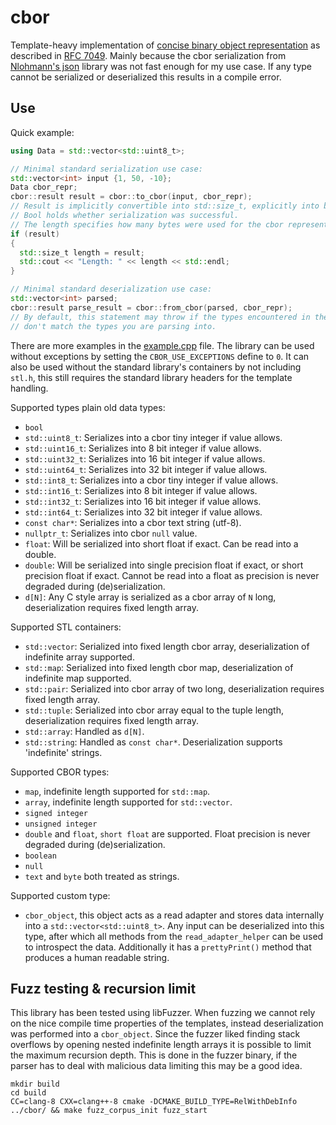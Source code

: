 # cbor

Template-heavy implementation of [concise binary object representation][cbor] as described in [RFC 7049][rfc7049].
Mainly because the cbor serialization from [Nlohmann's json][nlohmann_json] library was not fast enough for my use case.
If any type cannot be serialized or deserialized this results in a compile error.

## Use

Quick example:
```cpp
using Data = std::vector<std::uint8_t>;

// Minimal standard serialization use case:
std::vector<int> input {1, 50, -10};
Data cbor_repr;
cbor::result result = cbor::to_cbor(input, cbor_repr);
// Result is implicitly convertible into std::size_t, explicitly into bool.
// Bool holds whether serialization was successful.
// The length specifies how many bytes were used for the cbor representation.
if (result)
{
  std::size_t length = result;
  std::cout << "Length: " << length << std::endl;
}

// Minimal standard deserialization use case:
std::vector<int> parsed;
cbor::result parse_result = cbor::from_cbor(parsed, cbor_repr);
// By default, this statement may throw if the types encountered in the data
// don't match the types you are parsing into.
```
There are more examples in the [example.cpp](/test/example.cpp) file. The library can be used without exceptions by
setting the `CBOR_USE_EXCEPTIONS` define to `0`. It can also be used without the standard library's containers by
not including `stl.h`, this still requires the standard library headers for the template handling.

Supported types plain old data types:
- `bool`
- `std::uint8_t`: Serializes into a cbor tiny integer if value allows.
- `std::uint16_t`: Serializes into 8 bit integer if value allows.
- `std::uint32_t`: Serializes into 16 bit integer if value allows.
- `std::uint64_t`: Serializes into 32 bit integer if value allows.
- `std::int8_t`: Serializes into a cbor tiny integer if value allows.
- `std::int16_t`: Serializes into 8 bit integer if value allows.
- `std::int32_t`: Serializes into 16 bit integer if value allows.
- `std::int64_t`: Serializes into 32 bit integer if value allows.
- `const char*`: Serializes into a cbor text string (utf-8).
- `nullptr_t`: Serializes into cbor `null` value.
- `float`: Will be serialized into short float if exact. Can be read into a double.
- `double`: Will be serialized into single precision float if exact, or short precision float if exact. Cannot be read
  into a float as precision is never degraded during (de)serialization.
- `d[N]`: Any C style array is serialized as a cbor array of `N` long, deserialization requires fixed length array.

Supported STL containers:
- `std::vector`: Serialized into fixed length cbor array, deserialization of indefinite array supported.
- `std::map`: Serialized into fixed length cbor map, deserialization of indefinite map supported.
- `std::pair`: Serialized into cbor array of two long, deserialization requires fixed length array.
- `std::tuple`: Serialized into cbor array equal to the tuple length, deserialization requires fixed length array.
- `std::array`: Handled as `d[N]`.
- `std::string`: Handled as `const char*`. Deserialization supports 'indefinite' strings.

Supported CBOR types:
- `map`, indefinite length supported for `std::map`.
- `array`, indefinite length supported for `std::vector`.
- `signed integer`
- `unsigned integer`
- `double` and `float`, `short float` are supported. Float precision is never degraded during (de)serialization.
- `boolean`
- `null`
- `text` and `byte` both treated as strings.

Supported custom type:
- `cbor_object`, this object acts as a read adapter and stores data internally into a `std::vector<std::uint8_t>`.
  Any input can be deserialized into this type, after which all methods from the `read_adapter_helper` can be used to
  introspect the data. Additionally it has a `prettyPrint()` method that produces a human readable string.

## Fuzz testing & recursion limit

This library has been tested using libFuzzer. When fuzzing we cannot rely on the nice compile time properties of the
templates, instead deserialization was performed into a `cbor_object`. Since the fuzzer liked finding stack overflows
by opening nested indefinite length arrays it is possible to limit the maximum recursion depth. This is done in the
fuzzer binary, if the parser has to deal with malicious data limiting this may be a good idea.

```
mkdir build
cd build
CC=clang-8 CXX=clang++-8 cmake -DCMAKE_BUILD_TYPE=RelWithDebInfo ../cbor/ && make fuzz_corpus_init fuzz_start
```


[cbor]: https://en.wikipedia.org/wiki/CBOR
[rfc7049]: https://tools.ietf.org/html/rfc7049
[nlohmann_json]: https://github.com/nlohmann/json/
